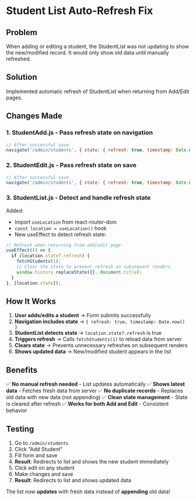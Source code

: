 # Student List Auto-Refresh Fix

## Problem
When adding or editing a student, the StudentList was not updating to show the new/modified record. It would only show old data until manually refreshed.

## Solution
Implemented automatic refresh of StudentList when returning from Add/Edit pages.

## Changes Made

### 1. **StudentAdd.js** - Pass refresh state on navigation
```javascript
// After successful save
navigate('/admin/students', { state: { refresh: true, timestamp: Date.now() } })
```

### 2. **StudentEdit.js** - Pass refresh state on save
```javascript
// After successful save
navigate('/admin/students', { state: { refresh: true, timestamp: Date.now() } })
```

### 3. **StudentList.js** - Detect and handle refresh state
Added:
- Import `useLocation` from react-router-dom
- `const location = useLocation()` hook
- New useEffect to detect refresh state:

```javascript
// Refresh when returning from add/edit page
useEffect(() => {
  if (location.state?.refresh) {
    fetchStudents(1);
    // Clear the state to prevent refresh on subsequent renders
    window.history.replaceState({}, document.title);
  }
}, [location.state]);
```

## How It Works

1. **User adds/edits a student** → Form submits successfully
2. **Navigation includes state** → `{ refresh: true, timestamp: Date.now() }`
3. **StudentList detects state** → `location.state?.refresh` is true
4. **Triggers refresh** → Calls `fetchStudents(1)` to reload data from server
5. **Clears state** → Prevents unnecessary refreshes on subsequent renders
6. **Shows updated data** → New/modified student appears in the list

## Benefits

✅ **No manual refresh needed** - List updates automatically
✅ **Shows latest data** - Fetches fresh data from server
✅ **No duplicate records** - Replaces old data with new data (not appending)
✅ **Clean state management** - State is cleared after refresh
✅ **Works for both Add and Edit** - Consistent behavior

## Testing

1. Go to `/admin/students`
2. Click "Add Student"
3. Fill form and save
4. **Result**: Redirects to list and shows the new student immediately
5. Click edit on any student
6. Make changes and save
7. **Result**: Redirects to list and shows updated data

The list now **updates** with fresh data instead of **appending** old data!

